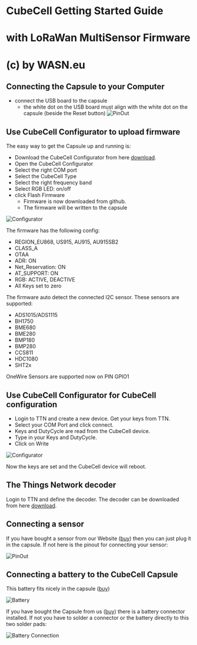 # CubeCell Getting Started Guide
# with LoRaWan MultiSensor Firmware
# (c) by WASN.eu 

## Connecting the Capsule to your Computer

- connect the USB board to the capsule
  - the white dot on the USB board must align with the white dot on the capsule (beside the Reset button)
![PinOut](https://github.com/raystream/CubeCell_Getting_Started/raw/master/images/Capsule_PinOut.PNG)

## Use CubeCell Configurator to upload firmware

The easy way to get the Capsule up and running is:

- Download the CubeCell Configurator from here [download](https://github.com/raystream/CubeCell_Getting_Started/raw/master/Configurator/CubeCellConfigurator.exe).
- Open the CubeCell Configurator
- Select the right COM port
- Select the CubeCell Type
- Select the right frequency band
- Select RGB LED: on/off
- click Flash Firmware
  - Firmware is now downloaded from github.
  - The firmware will be written to the capsule

![Configurator](https://github.com/raystream/CubeCell_Getting_Started/raw/master/images/Configurator.PNG)

The firmware has the following config:

- REGION_EU868, US915, AU915, AU915SB2
- CLASS_A
- OTAA
- ADR: ON
- Net_Reservation: ON
- AT_SUPPORT: ON
- RGB: ACTIVE, DEACTIVE
- All Keys set to zero

The firmware auto detect the connected I2C sensor. These sensors are supported:

- ADS1015/ADS1115
- BH1750   
- BME680 
- BME280 
- BMP180
- BMP280
- CCS811   
- HDC1080
- SHT2x

OneWire Sensors are supported now on PIN GPIO1

## Use CubeCell Configurator for CubeCell configuration

- Login to TTN and create a new device. Get your keys from TTN.
- Select your COM Port and click connect.
- Keys and DutyCycle are read from the CubeCell device.
- Type in your Keys and DutyCycle.
- Click on Write

![Configurator](https://github.com/raystream/CubeCell_Getting_Started/raw/master/images/Configurator.PNG)

Now the keys are set and the CubeCell device will reboot.

## The Things Network decoder
Login to TTN and define the decoder. 
The decoder can be downloaded from here [download](https://github.com/raystream/CubeCell_Getting_Started/raw/master/TTN-Decoder/ttn-decode.js).

## Connecting a sensor

If you have bought a sensor from our Website ([buy](https://www.wasn.eu/c/sensoren)) then you can just plug it in the capsule.
If not here is the pinout for connecting your sensor:

![PinOut](https://github.com/raystream/CubeCell_Getting_Started/raw/master/images/Capsule_PinOut.PNG)

## Connecting a battery to the CubeCell Capsule

This battery fits nicely in the capsule ([buy](https://www.wasn.eu/p/akku-100mah-fuer-capsule))

![Battery](https://github.com/raystream/CubeCell_Getting_Started/raw/master/images/Battery.PNG)

If you have bought the Capsule from us ([buy](https://www.wasn.eu/p/cubecell-capsule)) there is a battery connector installed.
If not you have to solder a connector or the battery directly to this two solder pads:

![Battery Connection](https://github.com/raystream/CubeCell_Getting_Started/raw/master/images/Capsule_Battery.png)
